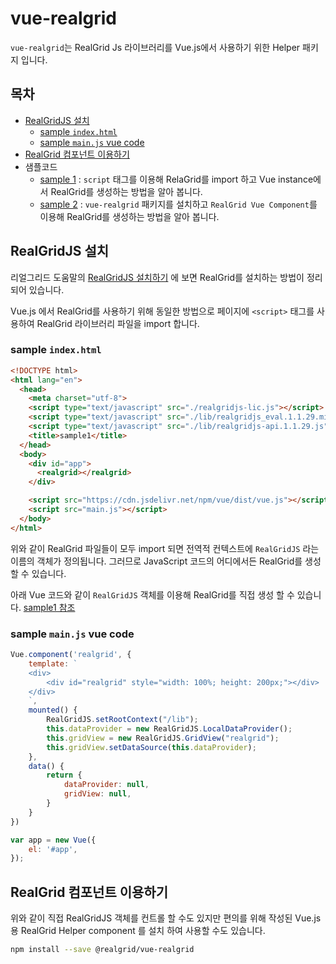 # vue-realgrid

`vue-realgrid`는 RealGrid Js 라이브러리를 Vue.js에서 사용하기 위한 Helper 패키지 입니다.

## 목차

- [RealGridJS 설치](realgridjs-설치)
  - [sample `index.html`](sample-indexhtml)
  - [sample `main.js` vue code](sample-mainjs-vue-code)
- [RealGrid 컴포넌트 이용하기](realgrid-컴포넌트-이용하기)
- 샘플코드
  - [sample 1](samples/sample1) : `script` 태그를 이용해 RelaGrid를 import 하고 Vue instance에서 RealGrid를 생성하는 방법을 알아 봅니다.
  - [sample 2](samples/sample2) : `vue-realgrid` 패키지를 설치하고 `RealGrid Vue Component`를 이용해 RealGrid를 생성하는 방법을 알아 봅니다.

## RealGridJS 설치

리얼그리드 도움말의 [RealGridJS 설치하기](http://help.realgrid.com/tutorial/a1/) 에 보면 RealGrid를 설치하는 방법이 정리되어 있습니다.

Vue.js 에서 RealGrid를 사용하기 위해 동일한 방법으로 페이지에 `<script>` 태그를 사용하여 RealGrid 라이브러리 파일을 import 합니다.

### sample `index.html`

```html
<!DOCTYPE html>
<html lang="en">
  <head>
    <meta charset="utf-8">
    <script type="text/javascript" src="./realgridjs-lic.js"></script>
    <script type="text/javascript" src="./lib/realgridjs_eval.1.1.29.min.js"></script>
    <script type="text/javascript" src="./lib/realgridjs-api.1.1.29.js"></script>
    <title>sample1</title>
  </head>
  <body>
    <div id="app">
      <realgrid></realgrid>
    </div>

    <script src="https://cdn.jsdelivr.net/npm/vue/dist/vue.js"></script>
    <script src="main.js"></script>
  </body>
</html>
```

위와 같이 RealGrid 파일들이 모두 import 되면 전역적 컨텍스트에 `RealGridJS` 라는 이름의 객체가 정의됩니다. 그러므로 JavaScript 코드의 어디에서든 RealGrid를 생성 할 수 있습니다.

아래 Vue 코드와 같이 `RealGridJS` 객체를 이용해 RealGrid를 직접 생성 할 수 있습니다. [sample1 참조](samples/sample1)

### sample `main.js` vue code

``` js
Vue.component('realgrid', {
    template: `
    <div>
        <div id="realgrid" style="width: 100%; height: 200px;"></div>
    </div>
    `,
    mounted() {
        RealGridJS.setRootContext("/lib");
        this.dataProvider = new RealGridJS.LocalDataProvider();
        this.gridView = new RealGridJS.GridView("realgrid");
        this.gridView.setDataSource(this.dataProvider);
    },
    data() {
        return {
            dataProvider: null,
            gridView: null,
        }
    }
})

var app = new Vue({
    el: '#app',
});
```

## RealGrid 컴포넌트 이용하기

위와 같이 직접 RealGridJS 객체를 컨트롤 할 수도 있지만 편의를 위해 작성된 Vue.js 용 RealGrid Helper component 를 설치 하여 사용할 수도 있습니다.

``` bash
npm install --save @realgrid/vue-realgrid
```